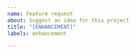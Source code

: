 ```yaml
---
name: Feature request
about: Suggest an idea for this project
title: "[ENHANCEMENT]"
labels: enhancement

---
```


